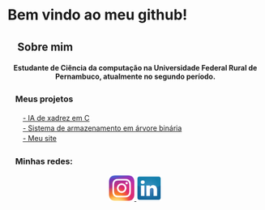 <!DOCTYPE html>
<html lang="pt-br">
<body>
    <div class="container">
        <h1>Bem vindo ao meu github!</h1>
    </div>
    <div>
        <h2>
          ㅤSobre mim
        </h2>
        <div align="center">
            <h4>Estudante de Ciência da computação na Universidade Federal Rural de Pernambuco, atualmente no segundo período.</h4>
        </div>
    </div>
    <div>
        <div>
            <h3>ㅤMeus projetos</h3>
            <div>
                <a>ㅤㅤ</a>
                <a href="https://github.com/DaviPac/Chess-AI">- IA de xadrez em C</a>
            </div>
            <div>
                <a>ㅤㅤ</a>
                <a href="https://github.com/DaviPac/contatos-arvore-binaria">- Sistema de armazenamento em árvore binária</a>
            </div>
            <div>
                <a>ㅤㅤ</a>
                <a href="https://github.com/DaviPac/my-site">- Meu site</a>
            </div>
        </div>
    </div>
    <h3>
        ㅤMinhas redes:
    </h3>
    <p></p>
    <div align="center">
        <a href="https://www.instagram.com/davi_pires_aquino/" target="_blank">
            <img width=50px src="Instagram_icon.png" alt="Instagram">
        </a>
        <a href="https://www.linkedin.com/in/davi-pires-224b0829a" target="_blank">
            <img width=50px src="linkedin_icon.png" alt="Linkedin">
        </a>
    </div>

</body>
</html>

